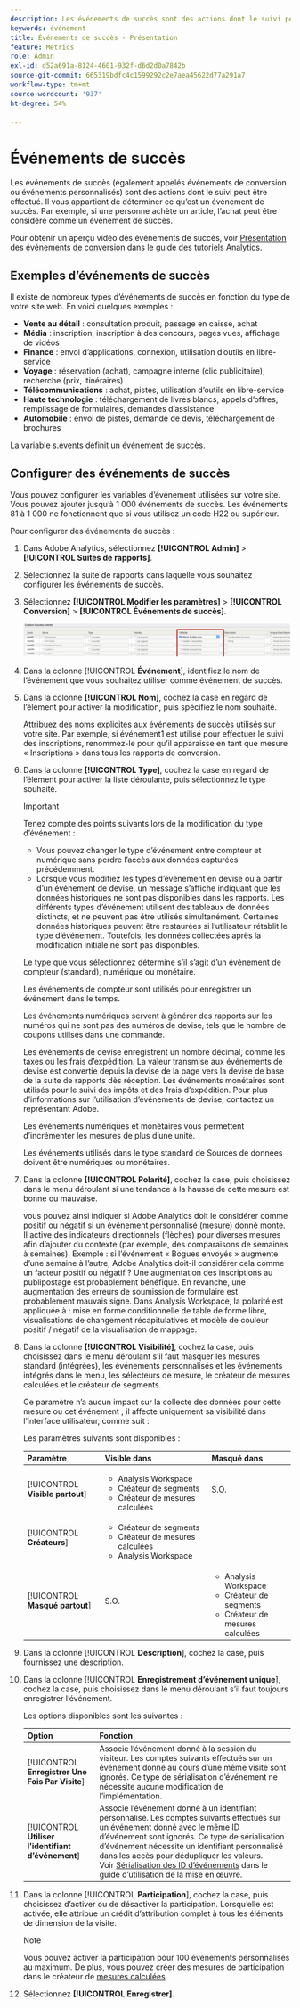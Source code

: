 ```yaml
---
description: Les événements de succès sont des actions dont le suivi peut être effectué. Il vous appartient de déterminer ce qu’est un événement de succès. Par exemple, si une personne achète un article, l’achat peut être considéré comme un événement de succès.
keywords: événement
title: Événements de succès - Présentation
feature: Metrics
role: Admin
exl-id: d52a691a-8124-4601-932f-d6d2d0a7842b
source-git-commit: 665319bdfc4c1599292c2e7aea45622d77a291a7
workflow-type: tm+mt
source-wordcount: '937'
ht-degree: 54%

---
```


# Événements de succès

Les événements de succès (également appelés événements de conversion ou événements personnalisés) sont des actions dont le suivi peut être effectué. Il vous appartient de déterminer ce qu’est un événement de succès. Par exemple, si une personne achète un article, l’achat peut être considéré comme un événement de succès.

Pour obtenir un aperçu vidéo des événements de succès, voir [Présentation des événements de conversion](https://experienceleague.adobe.com/fr/docs/analytics-learn/tutorials/analysis-workspace/metrics/introduction-to-conversion-events) dans le guide des tutoriels Analytics.

## Exemples d’événements de succès

Il existe de nombreux types d’événements de succès en fonction du type de votre site web. En voici quelques exemples :

* **Vente au détail** : consultation produit, passage en caisse, achat
* **Média** : inscription, inscription à des concours, pages vues, affichage de vidéos
* **Finance** : envoi d’applications, connexion, utilisation d’outils en libre-service
* **Voyage** : réservation (achat), campagne interne (clic publicitaire), recherche (prix, itinéraires)
* **Télécommunications** : achat, pistes, utilisation d’outils en libre-service
* **Haute technologie** : téléchargement de livres blancs, appels d’offres, remplissage de formulaires, demandes d’assistance
* **Automobile** : envoi de pistes, demande de devis, téléchargement de brochures

La variable [s.events](/help/implement/vars/page-vars/events/event-serialization.md) définit un événement de succès.

## Configurer des événements de succès

Vous pouvez configurer les variables d’événement utilisées sur votre site. Vous pouvez ajouter jusqu’à 1 000 événements de succès. Les événements 81 à 1 000 ne fonctionnent que si vous utilisez un code H22 ou supérieur.

Pour configurer des événements de succès :

1. Dans Adobe Analytics, sélectionnez **[!UICONTROL Admin]** > **[!UICONTROL Suites de rapports]**.
1. Sélectionnez la suite de rapports dans laquelle vous souhaitez configurer les événements de succès.
1. Sélectionnez **[!UICONTROL Modifier les paramètres]** > **[!UICONTROL Conversion]** > **[!UICONTROL Événements de succès]**.

   ![Résultat de l’étape](/help/admin/tools/manage-rs/edit-settings/conversion-var-admin/c-success-events/assets/success_event_page.png)

1. Dans la colonne [!UICONTROL **Événement**], identifiez le nom de l’événement que vous souhaitez utiliser comme événement de succès.

1. Dans la colonne **[!UICONTROL Nom]**, cochez la case en regard de l’élément pour activer la modification, puis spécifiez le nom souhaité.

   Attribuez des noms explicites aux événements de succès utilisés sur votre site. Par exemple, si événement1 est utilisé pour effectuer le suivi des inscriptions, renommez-le pour qu’il apparaisse en tant que mesure « Inscriptions » dans tous les rapports de conversion.

1. Dans la colonne **[!UICONTROL Type]**, cochez la case en regard de l’élément pour activer la liste déroulante, puis sélectionnez le type souhaité.

   >[!IMPORTANT]
   >
   >Tenez compte des points suivants lors de la modification du type d’événement :<ul><li>Vous pouvez changer le type d’événement entre compteur et numérique sans perdre l’accès aux données capturées précédemment.</li><li>Lorsque vous modifiez les types d’événement en devise ou à partir d’un événement de devise, un message s’affiche indiquant que les données historiques ne sont pas disponibles dans les rapports. Les différents types d’événement utilisent des tableaux de données distincts, et ne peuvent pas être utilisés simultanément. Certaines données historiques peuvent être restaurées si l’utilisateur rétablit le type d’événement. Toutefois, les données collectées après la modification initiale ne sont pas disponibles.</li></ul>

   Le type que vous sélectionnez détermine s’il s’agit d’un événement de compteur (standard), numérique ou monétaire. <p>Les événements de compteur sont utilisés pour enregistrer un événement dans le temps.</p><p>Les événements numériques servent à générer des rapports sur les numéros qui ne sont pas des numéros de devise, tels que le nombre de coupons utilisés dans une commande.</p> <p>Les événements de devise enregistrent un nombre décimal, comme les taxes ou les frais d’expédition. La valeur transmise aux événements de devise est convertie depuis la devise de la page vers la devise de base de la suite de rapports dès réception. Les événements monétaires sont utilisés pour le suivi des impôts et des frais d’expédition. Pour plus d’informations sur l’utilisation d’événements de devise, contactez un représentant Adobe.<p>Les événements numériques et monétaires vous permettent d’incrémenter les mesures de plus d’une unité.</p><p>Les événements utilisés dans le type standard de Sources de données doivent être numériques ou monétaires.</p>

1. Dans la colonne **[!UICONTROL Polarité]**, cochez la case, puis choisissez dans le menu déroulant si une tendance à la hausse de cette mesure est bonne ou mauvaise.

   vous pouvez ainsi indiquer si Adobe Analytics doit le considérer comme positif ou négatif si un événement personnalisé (mesure) donné monte. Il active des indicateurs directionnels (flèches) pour diverses mesures afin d’ajouter du contexte (par exemple, des comparaisons de semaines à semaines).  Exemple : si l’événement « Bogues envoyés » augmente d’une semaine à l’autre, Adobe Analytics doit-il considérer cela comme un facteur positif ou négatif ? Une augmentation des inscriptions au publipostage est probablement bénéfique. En revanche, une augmentation des erreurs de soumission de formulaire est probablement mauvais signe.  Dans Analysis Workspace, la polarité est appliquée à : mise en forme conditionnelle de table de forme libre, visualisations de changement récapitulatives et modèle de couleur positif / négatif de la visualisation de mappage.

1. Dans la colonne **[!UICONTROL Visibilité]**, cochez la case, puis choisissez dans le menu déroulant s’il faut masquer les mesures standard (intégrées), les événements personnalisés et les événements intégrés dans le menu, les sélecteurs de mesure, le créateur de mesures calculées et le créateur de segments.

   Ce paramètre n’a aucun impact sur la collecte des données pour cette mesure ou cet événement ; il affecte uniquement sa visibilité dans l’interface utilisateur, comme suit :

   Les paramètres suivants sont disponibles :

   | Paramètre | Visible dans | Masqué dans |
   |---------|----------|---------|
   | [!UICONTROL **Visible partout**] | <ul><li>Analysis Workspace</li><li>Créateur de segments</li><li>Créateur de mesures calculées</li></ul> | S.O. |
   | [!UICONTROL **Créateurs**] | <ul><li>Créateur de segments</li><li>Créateur de mesures calculées</li><li>Analysis Workspace</li></ul> |
   | [!UICONTROL **Masqué partout**] | S.O. | <ul><li>Analysis Workspace</li><li>Créateur de segments</li><li>Créateur de mesures calculées</li></ul> |

1. Dans la colonne [!UICONTROL **Description**], cochez la case, puis fournissez une description.
1. Dans la colonne [!UICONTROL **Enregistrement d’événement unique**], cochez la case, puis choisissez dans le menu déroulant s’il faut toujours enregistrer l’événement.

   Les options disponibles sont les suivantes :

   | Option | Fonction |
   |---------|----------|
   | [!UICONTROL **Enregistrer Une Fois Par Visite**] | Associe l’événement donné à la session du visiteur. Les comptes suivants effectués sur un événement donné au cours d’une même visite sont ignorés. Ce type de sérialisation d’événement ne nécessite aucune modification de l’implémentation. |
   | [!UICONTROL **Utiliser l’identifiant d’événement**] | Associe l’événement donné à un identifiant personnalisé. Les comptes suivants effectués sur un événement donné avec le même ID d’événement sont ignorés. Ce type de sérialisation d’événement nécessite un identifiant personnalisé dans les accès pour dédupliquer les valeurs. Voir [Sérialisation des ID d’événements](/help/implement/vars/page-vars/events/event-serialization.md) dans le guide d’utilisation de la mise en œuvre. |

1. Dans la colonne [!UICONTROL **Participation**], cochez la case, puis choisissez d’activer ou de désactiver la participation. Lorsqu’elle est activée, elle attribue un crédit d’attribution complet à tous les éléments de dimension de la visite.

   >[!NOTE]
   >
   >Vous pouvez activer la participation pour 100 événements personnalisés au maximum. De plus, vous pouvez créer des mesures de participation dans le créateur de [mesures calculées](/help/components/calculated-metrics/workflow/c-build-metrics/participation-metric.md).

1. Sélectionnez **[!UICONTROL Enregistrer]**.

